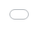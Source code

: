 ```yaml
---
layout: post
title: "현아는 남자친구의 살찌는 것을 도우려다 체중이 5kg 이상 늘었다고 폭로한다."
author: "undefined"
thumbnail: "https://www.allkpop.com/upload/2021/01/content/261449/thumb/1611690578-hyuna-is-back-by-w-korea-6-57-screenshot.png"
tags: 
---
```



![image](https://www.allkpop.com/upload/2021/01/content/261449/1611690578-hyuna-is-back-by-w-korea-6-57-screenshot.png)

현아가 컴백을 앞둔 인터뷰에서 남자친구 여명에 대한 애정을 드러냈다.

`W 코리아`지는 지난 1월 26일 공식 유튜브 채널에 솔로 가수와의 인터뷰 영상을 게재했다. 이날 현아는 노골적으로 질문에 답하면서 5년차 남자친구에 대한 여러 질문을 받았다.

`던이 언제가 가장 매력적이냐`고 묻자, 그녀는 "나는 그가 일을 하고 있을 때 그가 좋다"고 답했다. 연인이지만 라이벌인 것 같다. 그래서 그는 제가 그가 새로운 음악 작업을 하는 것을 볼 때 그리고 아직 대중에게 공개되지 않은 그의 새로운 음악을 들을 때 더 열심히 일하라고 저를 몰아붙입니다. 가서 더 연습해야 할 것 같다고 말했다.

그녀는 또한 던과 데이트하는 동안 5kg이 넘는 몸무게를 늘린 적이 있다고 밝혔다. 그는 입맛도 없고 식욕도 미미하지만 던의 식욕은 제로다. 식사 후 며칠 동안 밥을 안 먹을 정도로 이상하다고 말했다.

현아는 이어 "그래서 계속 `먹자, 먹자`고 말했고 우리 둘 다 살이 많이 쪘다"며 당시를 회상하며 웃었다.

![image](https://www.allkpop.com/upload/2021/01/content/261514/1611692084-hyuna-is-back-by-w-korea-7-11-screenshot.png)

![image](https://www.allkpop.com/upload/2021/01/content/261514/1611692077-hyuna-is-back-by-w-korea-7-12-screenshot.png)

![image](https://www.allkpop.com/upload/2021/01/content/261514/1611692094-hyuna-is-back-by-w-korea-7-18-screenshot.png)

![image](https://www.allkpop.com/upload/2021/01/content/261515/1611692102-hyuna-is-back-by-w-korea-7-24-screenshot.png)

그러던 중 "당신이 여명과 함께 (공백)하고 있을 때가 가장 행복하다"는 질문에 여명에 대한 사랑을 표현하고 빈칸을 채워달라는 요청을 받았다.

현아는 별 생각 없이 바로 대답하며 "아무것도 안 해도 여명과 함께 있을 때가 가장 행복하다"고 말했다. 그녀는 "이유는 없지만 여명의 존재는 나를 행복하게 한다"고 설명했다.

![image](https://www.allkpop.com/upload/2021/01/content/261520/1611692407-hyuna-is-back-by-w-korea-7-32-screenshot.png)

![image](https://www.allkpop.com/upload/2021/01/content/261520/1611692412-hyuna-is-back-by-w-korea-7-37-screenshot.png)

![image](https://www.allkpop.com/upload/2021/01/content/261520/1611692417-hyuna-is-back-by-w-korea-7-39-screenshot.png)

한편, 현아는 1월 28일 KST 미니앨범 `I`m Not Cool`로 컴백을 준비하고 있다.

그녀는 작년 8월에 싱글 `Good Girl`로 컴백할 예정이었으나 건강 때문에 컴백하지 못했다.

현아는 현재 회복세를 타고 컴백하는 등 많은 관심과 사랑을 받고 있다.


<div class="video_wrapper" style="padding-top: 56.25%;">
    <iframe width="100%" height="100%" src="//www.youtube.com/embed/5sQxRp_zmBw" frameborder="0" allowfullscreen="" style="position: absolute; top: 0px; left: 0px; width: 100%; height: 100%;"></iframe>
</div>
